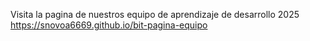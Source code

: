 Visita la pagina de nuestros equipo de aprendizaje de desarrollo 2025 https://snovoa6669.github.io/bit-pagina-equipo
